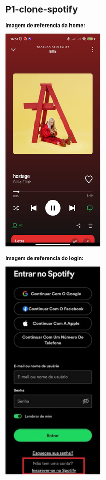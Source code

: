# P1-clone-spotify

<h3>Imagem de referencia da home: </h3>
<img width="300" src="./src/assets/img/home.jpg" alt="imagem-billie">

<h3>Imagem de referencia do login: </h3>
<img width="300" src="./src/assets/img/login.jpg" alt="imagem-billie">
